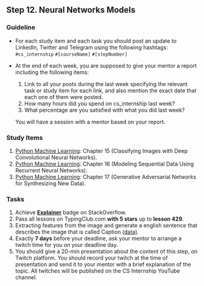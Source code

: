 ## Step 12. Neural Networks Models

### Guideline

- For each study item and each task you should post an update to LinkedIn, Twitter and Telegram using the following hashtags:
`#cs_internship`
`#[courseName]`
`#[stepNumber]`

- At the end of each week, you are supposed to give your mentor a report including the following items:
  1. Link to all your posts during the last week specifying the relevant task or study item for each link, and also mention the exact date that each one of them were posted.
  2. How many hours did you spend on cs_internship last week?
  3. What percentage are you satisfied with what you did last week?
  
  You will have a session with a mentor based on your report.
  
  
### Study Items

  1. [Python Machine Learning](README.md): Chapter 15 (Classifying Images with Deep Convolutional Neural Networks).
  2. [Python Machine Learning](README.md): Chapter 16 (Modeling Sequential Data Using Recurrent Neural Networks).
  3. [Python Machine Learning](README.md): Chapter 17 (Generative Adversarial Networks for Synthesizing New Data).


### Tasks

 1. Achieve [**Explainer**](https://stackoverflow.com/help/badges/4368/explainer) badge on StackOverflow.  
 2. Pass all lessons on TypingClub.com **with 5 stars** up to **lesson 429**.
 3. Extracting features from the image and generate a english sentence that describes the image that is called Caption [(data)](https://www.kaggle.com/hsankesara/flickr-image-dataset).
 4. Exactly **7 days** before your deadline, ask your mentor to arrange a twitch time for you on your deadline day.
 5. You should give a 20-min presentation about the content of this step, on Twitch platform. You should record your twitch at the time of presentation and send it to your mentor with a brief explanation of the topic. All twitches will be published on the CS Internship YouTube channel.



